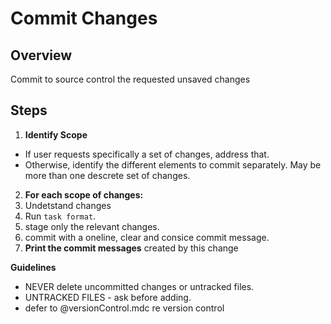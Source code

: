 # Commit Changes


## Overview

Commit to source control the requested unsaved changes

## Steps
1. **Identify Scope**
  - If user requests specifically a set of changes, address that.
  - Otherwise, identify the different elements to commit separately. May be more than one descrete set of changes.
2. **For each scope of changes:**
  1. Undetstand changes
  2. Run `task format`.
  3. stage only the relevant changes.
  4. commit with a oneline, clear and consice commit message.
3. **Print the commit messages** created by this change
 

**Guidelines**
- NEVER delete uncommitted changes or untracked files.
- UNTRACKED FILES - ask before adding.
- defer to @versionControl.mdc re version control
